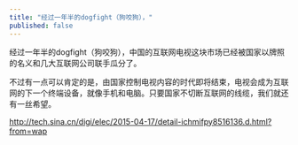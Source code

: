 ```yaml
---
title: "经过一年半的dogfight（狗咬狗），"
published: false
---
```

经过一年半的dogfight（狗咬狗），中国的互联网电视这块市场已经被国家以牌照的名义和几大互联网公司联手瓜分了。

不过有一点可以肯定的是，由国家控制电视内容的时代即将结束，电视会成为互联网的下一个终端设备，就像手机和电脑。只要国家不切断互联网的线缆，我们就还有一丝希望。

http://tech.sina.cn/digi/elec/2015-04-17/detail-ichmifpy8516136.d.html?from=wap


